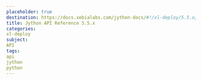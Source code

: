 ```yaml
---
placeholder: true
destination: https://docs.xebialabs.com/jython-docs/#!/xl-deploy/5.5.x/
title: Jython API Reference 5.5.x
categories:
xl-deploy
subject:
API
tags:
api
jython
python
---
```

